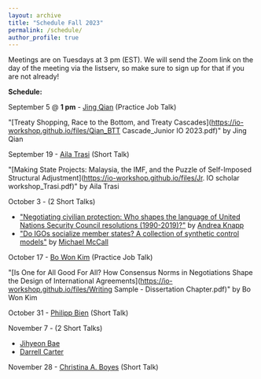 ```yaml
---
layout: archive
title: "Schedule Fall 2023"
permalink: /schedule/
author_profile: true
---
```

Meetings are on Tuesdays at 3 pm (EST). We will send the Zoom link on the day of the meeting via the listserv, so make sure to sign up for that if you are not already!

**Schedule:**

September 5 @ **1 pm** - [Jing Qian](https://jingqian.org/) (Practice Job Talk)

"[Treaty Shopping, Race to the Bottom, and Treaty Cascades](https://io-workshop.github.io/files/Qian_BTT Cascade_Junior IO 2023.pdf)" by Jing Qian
&nbsp;

September 19 - [Aila Trasi](https://politicalscience.jhu.edu/directory/aila-trasi/) (Short Talk)

"[Making State Projects: Malaysia, the IMF, and the Puzzle of Self-Imposed Structural Adjustment](https://io-workshop.github.io/files/Jr. IO scholar workshop_Trasi.pdf)" by Aila Trasi


October 3 - (2 Short Talks)
- ["Negotiating civilian protection: Who shapes the language of United Nations Security Council resolutions (1990-2019)?"](https://io-workshop.github.io/files/Knapp_JuniorIO.pdf) by [Andrea Knapp](https://www.unibo.it/sitoweb/andrea.knapp2/en)
- ["Do IGOs socialize member states? A collection of synthetic control models"](https://io-workshop.github.io/files/IGO-synthetic_control.pdf) by [Michael McCall](https://www.mccall.cc/)

October 17 - [Bo Won Kim](https://www.bowonkim.com/) (Practice Job Talk)

"[Is One for All Good For All? How Consensus Norms in Negotiations Shape the Design of International Agreements](https://io-workshop.github.io/files/Writing Sample - Dissertation Chapter.pdf)" by Bo Won Kim

October 31 - [Philipp Bien](https://www.polver.uni-konstanz.de/en/malang0/team/academic-staff/philipp-bien/) (Short Talk)

November 7 - (2 Short Talks)
- [Jihyeon Bae](https://www.polisci.washington.edu/people/jihyeon-bae)
- [Darrell Carter](https://twitter.com/d_carterpolisci?lang=en)

November 28 - [Christina A. Boyes](https://christinaaboyes.weebly.com/) (Short Talk)

<!--September 6 - [Rachel Schoner](https://sites.google.com/view/racheljschoner/) (Job Talk)

"[Naming and Shaming in the Human Rights Committee: Individual Petitions’ Effect on Human Rights](https://io-workshop.github.io/files/Schoner_JMP.pdf)" by Rachel Schoner
&nbsp;




<!-- **February 7th: Ebad Ebadi (GWU), "*Adapting to Sanctions: Evidence from Firm Response and Market Reallocation in Iran.*"**
<br />
*Moderator:* Oriana Montti (Brandeis). -->
